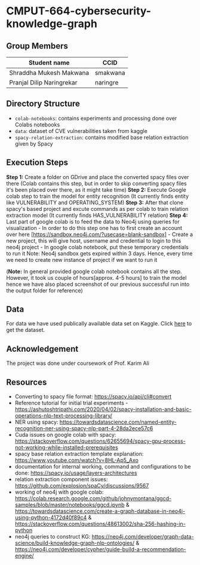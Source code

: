 # 

# CMPUT-664-cybersecurity-knowledge-graph

## Group Members
|Student name| CCID |
|------------|------|
| Shraddha Mukesh Makwana     | smakwana |
| Pranjal Dilip Naringrekar   | naringre |


## Directory Structure
- `colab-notebooks`: contains experiments and processing done over Colabs notebooks
- `data`: dataset of CVE vulnerabilities taken from kaggle
- `spacy-relation-extraction`: contains modified base relation extraction given by Spacy

## Execution Steps
**Step 1:** Create a folder on GDrive and place the converted spacy files over there (Colab contains this step, but in order to skip converting spacy files it's been placed over there, as it might take time)
**Step 2:** Execute Google colab step to train the model for entity recognition (It currently finds entity like VULNERABILITY and OPERATING_SYSTEM)
**Step 3:** After that clone spacy's based project and excute commands as per colab to train relation extraction model (It currently finds HAS_VULNERABILITY relation)
**Step 4:** Last part of google colab is to feed the data to Neo4j using queries for visualization
      - In order to do this step one has to first create an account over here [https://sandbox.neo4j.com/?usecase=blank-sandbox]
      - Create a new project, this will give host, username and credential to login to this neo4j project
      - In google colab notebook, put these temporary credentials to run it
      Note: Neo4j sandbox gets expired within 3 days. Hence, every time we need to create new instance of project if we want to run it

(**Note:** In general provided google colab notebook contains all the step. However, it took us couple of hours[approx. 4-5 hours] to train the model hence we have also placed screenshot of our previous successful run into the output folder for reference)
 

## Data
For data we have used publically available data set on Kaggle. Click [here](https://www.kaggle.com/datasets/andrewkronser/cve-common-vulnerabilities-and-exposures) to get the dataset.

## Acknowledgement 
The project was done under coursework of Prof. Karim Ali

## Resources 
- Converting to spacy file format: https://spacy.io/api/cli#convert
- Reference tutorial for initial trial experiments - https://ashutoshtripathi.com/2020/04/02/spacy-installation-and-basic-operations-nlp-text-processing-library/
- NER using spacy: https://towardsdatascience.com/named-entity-recognition-ner-using-spacy-nlp-part-4-28da2ece57c6
- Cuda issues on google colab with spacy: https://stackoverflow.com/questions/62655694/spacy-gpu-process-not-working-while-installed-prerequisites
- spacy base relation extraction template explanation: https://www.youtube.com/watch?v=8HL-Ap5_Axo
- documentation for internal working, command and configurations to be done: https://spacy.io/usage/layers-architectures
- relation extraction component issues: https://github.com/explosion/spaCy/discussions/9567
- working of neo4j with google colab: https://colab.research.google.com/github/johnymontana/ggcd-samples/blob/master/notebooks/ggcd.ipynb & https://towardsdatascience.com/create-a-graph-database-in-neo4j-using-python-4172d40f89c4 & https://stackoverflow.com/questions/48613002/sha-256-hashing-in-python
- neo4j queries to construct KG: https://neo4j.com/developer/graph-data-science/build-knowledge-graph-nlp-ontologies/ & https://neo4j.com/developer/cypher/guide-build-a-recommendation-engine/
